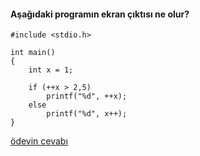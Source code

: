 #### Aşağıdaki programın ekran çıktısı ne olur?

```
#include <stdio.h>

int main()
{
	int x = 1;

	if (++x > 2,5)
		printf("%d", ++x);
	else
		printf("%d", x++);
}
```

[ödevin cevabı](https://vimeo.com/363331654)
